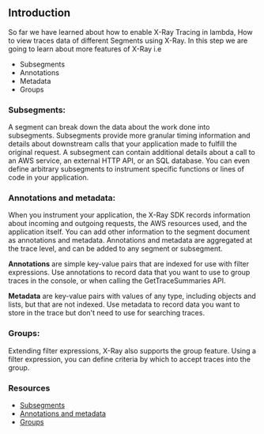 ## Introduction 
So far we have learned about how to enable X-Ray Tracing in lambda, How to view traces data of different Segments using X-Ray. In this step we are going to learn about more features of X-Ray i.e 
- Subsegments
- Annotations
- Metadata
- Groups

### Subsegments:
A segment can break down the data about the work done into subsegments. Subsegments provide more granular timing information and details about downstream calls that your application made to fulfill the original request. A subsegment can contain additional details about a call to an AWS service, an external HTTP API, or an SQL database. You can even define arbitrary subsegments to instrument specific functions or lines of code in your application.
### Annotations and metadata:
When you instrument your application, the X-Ray SDK records information about incoming and outgoing requests, the AWS resources used, and the application itself. You can add other information to the segment document as annotations and metadata. Annotations and metadata are aggregated at the trace level, and can be added to any segment or subsegment.

**Annotations** are simple key-value pairs that are indexed for use with filter expressions. Use annotations to record data that you want to use to group traces in the console, or when calling the GetTraceSummaries API.


**Metadata** are key-value pairs with values of any type, including objects and lists, but that are not indexed. Use metadata to record data you want to store in the trace but don't need to use for searching traces.

### Groups:
Extending filter expressions, X-Ray also supports the group feature. Using a filter expression, you can define criteria by which to accept traces into the group.

### Resources
- [Subsegments](https://docs.aws.amazon.com/xray/latest/devguide/xray-concepts.html#xray-concepts-subsegments)
- [Annotations and metadata](https://docs.aws.amazon.com/xray/latest/devguide/xray-concepts.html#xray-concepts-annotations)
- [Groups](https://docs.aws.amazon.com/xray/latest/devguide/xray-concepts.html#xray-concepts-groups)

  
